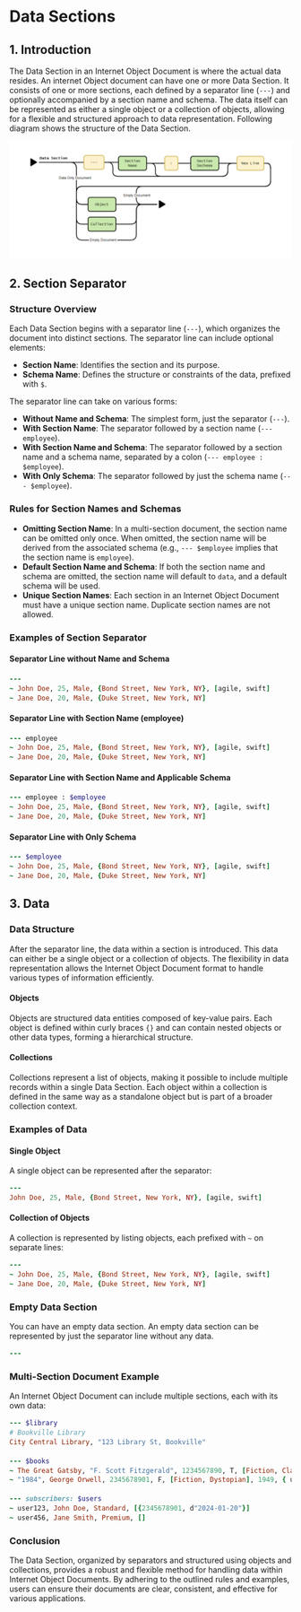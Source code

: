 # Data Sections

## 1. Introduction

The Data Section in an Internet Object Document is where the actual data resides. An internet Object document can have one or more Data Section. It consists of one or more sections, each defined by a separator line (`---`) and optionally accompanied by a section name and schema. The data itself can be represented as either a single object or a collection of objects, allowing for a flexible and structured approach to data representation. Following diagram shows the structure of the Data Section.

![Internet Object Document Data Section Structure](../../.gitbook/assets/data-section-syntax.png)  <!-- Placeholder for new syntax diagram -->

## 2. Section Separator

### Structure Overview

Each Data Section begins with a separator line (`---`), which organizes the document into distinct sections. The separator line can include optional elements:

- **Section Name**: Identifies the section and its purpose.
- **Schema Name**: Defines the structure or constraints of the data, prefixed with `$`.

The separator line can take on various forms:

- **Without Name and Schema**: The simplest form, just the separator (`---`).
- **With Section Name**: The separator followed by a section name (`--- employee`).
- **With Section Name and Schema**: The separator followed by a section name and a schema name, separated by a colon (`--- employee : $employee`).
- **With Only Schema**: The separator followed by just the schema name (`--- $employee`).

### Rules for Section Names and Schemas

- **Omitting Section Name**: In a multi-section document, the section name can be omitted only once. When omitted, the section name will be derived from the associated schema (e.g., `--- $employee` implies that the section name is `employee`).
- **Default Section Name and Schema**: If both the section name and schema are omitted, the section name will default to `data`, and a default schema will be used.
- **Unique Section Names**: Each section in an Internet Object Document must have a unique section name. Duplicate section names are not allowed.

### Examples of Section Separator

#### Separator Line without Name and Schema

```ruby
---
~ John Doe, 25, Male, {Bond Street, New York, NY}, [agile, swift]
~ Jane Doe, 20, Male, {Duke Street, New York, NY]
```

#### Separator Line with Section Name (employee)

```ruby
--- employee
~ John Doe, 25, Male, {Bond Street, New York, NY}, [agile, swift]
~ Jane Doe, 20, Male, {Duke Street, New York, NY]
```

#### Separator Line with Section Name and Applicable Schema

```ruby
--- employee : $employee
~ John Doe, 25, Male, {Bond Street, New York, NY}, [agile, swift]
~ Jane Doe, 20, Male, {Duke Street, New York, NY]
```

#### Separator Line with Only Schema

```ruby
--- $employee
~ John Doe, 25, Male, {Bond Street, New York, NY}, [agile, swift]
~ Jane Doe, 20, Male, {Duke Street, New York, NY]
```

## 3. Data

### Data Structure

After the separator line, the data within a section is introduced. This data can either be a single object or a collection of objects. The flexibility in data representation allows the Internet Object Document format to handle various types of information efficiently.

#### Objects

Objects are structured data entities composed of key-value pairs. Each object is defined within curly braces `{}` and can contain nested objects or other data types, forming a hierarchical structure.

#### Collections

Collections represent a list of objects, making it possible to include multiple records within a single Data Section. Each object within a collection is defined in the same way as a standalone object but is part of a broader collection context.

### Examples of Data

#### Single Object

A single object can be represented after the separator:

```ruby
---
John Doe, 25, Male, {Bond Street, New York, NY}, [agile, swift]
```

#### Collection of Objects

A collection is represented by listing objects, each prefixed with `~` on separate lines:

```ruby
---
~ John Doe, 25, Male, {Bond Street, New York, NY}, [agile, swift]
~ Jane Doe, 20, Male, {Duke Street, New York, NY]
```

### Empty Data Section

You can have an empty data section. An empty data section can be represented by just the separator line without any data.

```ruby
---
```

### Multi-Section Document Example

An Internet Object Document can include multiple sections, each with its own data:

```ruby
--- $library
# Bookville Library
City Central Library, "123 Library St, Bookville"

--- $books
~ The Great Gatsby, "F. Scott Fitzgerald", 1234567890, T, [Fiction, Classic], 1925
~ "1984", George Orwell, 2345678901, F, [Fiction, Dystopian], 1949, { user123, d"2024-02-20"}

--- subscribers: $users
~ user123, John Doe, Standard, [{2345678901, d"2024-01-20"}]
~ user456, Jane Smith, Premium, []
```

### Conclusion

The Data Section, organized by separators and structured using objects and collections, provides a robust and flexible method for handling data within Internet Object Documents. By adhering to the outlined rules and examples, users can ensure their documents are clear, consistent, and effective for various applications.
